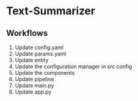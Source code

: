 # Text-Summarizer

## Workflows

1. Update config.yaml
2. Update params.yaml
3. Update entity
4. Update the configuration manager in src config
5. Update the components 
6. Update pipeline 
7. Update main.py
8. Update app.py

